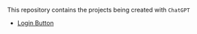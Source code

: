 This repository contains the projects being created with `ChatGPT`

- [Login Button](./LoginButton)
